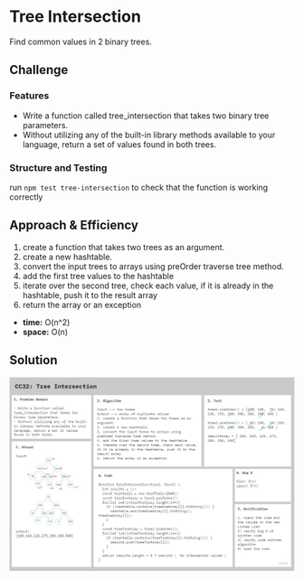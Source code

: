 # Tree Intersection

Find common values in 2 binary trees.

## Challenge

### Features

- Write a function called tree_intersection that takes two binary tree parameters.
- Without utilizing any of the built-in library methods available to your language, return a set of values found in both trees.

### Structure and Testing

run `npm test tree-intersection` to check that the function is working correctly

## Approach & Efficiency

1. create a function that takes two trees as an argument.
2. create a new hashtable.
3. convert the input trees to arrays using preOrder traverse tree method.
4. add the first tree values to the hashtable
5. iterate over the second tree, check each value, if it is already in the hashtable, push it to the result array
6. return the array or an exception

- **time:** O(n^2)
- **space:** O(n)

## Solution

![image](../assets/CC32v2.jpg)

<!-- ## Resources and Collaborators -->

